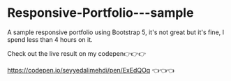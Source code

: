 # Responsive-Portfolio---sample
A sample responsive portfolio using Bootstrap 5, it's not great but it's fine, I spend less than 4 hours on it.



Check out the live result on my codepen👉👉👉 

https://codepen.io/seyyedalimehdi/pen/ExEdQOq 👈👈👈
